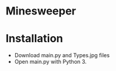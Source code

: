 # Minesweeper

# Installation
- Download main.py and Types.jpg files
- Open main.py with Python 3.

# 
